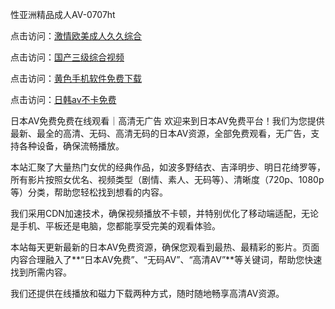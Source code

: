 
性亚洲精品成人AV-0707ht


点击访问：<a href="https://gda-c7m.pages.dev/">激情欧美成人久久综合</a>

点击访问：<a href="https://tfda.pages.dev/">国产三级综合视频</a>

点击访问：<a href="https://vassv.pages.dev/">黄色手机软件免费下载</a>

点击访问：<a href="https://bsdf-5f5.pages.dev/">日韩av不卡免费</a>


日本AV免费免费在线观看｜高清无广告
欢迎来到日本AV免费平台！我们为您提供最新、最全的高清、无码、高清无码的日本AV资源，全部免费观看，无广告，支持各种设备，确保流畅播放。

本站汇聚了大量热门女优的经典作品，如波多野结衣、吉泽明步、明日花绮罗等，所有影片按照女优名、视频类型（剧情、素人、无码等）、清晰度（720p、1080p等）分类，帮助您轻松找到想看的内容。

我们采用CDN加速技术，确保视频播放不卡顿，并特别优化了移动端适配，无论是手机、平板还是电脑，您都能享受完美的观看体验。

本站每天更新最新的日本AV免费资源，确保您观看到最热、最精彩的影片。页面内容合理融入了**“日本AV免费”、“无码AV”、“高清AV”**等关键词，帮助您快速找到所需内容。

我们还提供在线播放和磁力下载两种方式，随时随地畅享高清AV资源。




<span style="display:none;">[Canonical link](）</span>
